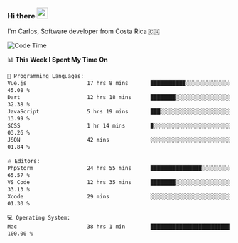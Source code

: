 ### Hi there <img src="https://media.giphy.com/media/hvRJCLFzcasrR4ia7z/giphy.gif" width="25px" height="25px">

I'm Carlos, Software developer from Costa Rica 🇨🇷

[//]: # (<a href="https://app.daily.dev/carum98"><img src="https://github.com/carum98/carum98/blob/main/devcard.svg" width="400" alt="Carlos Umaña Acevedo's Dev Card"/></a>)


<!--START_SECTION:waka-->
![Code Time](http://img.shields.io/badge/Code%20Time-11%2C766%20hrs%2058%20mins-blue)

📊 **This Week I Spent My Time On** 

```text
💬 Programming Languages: 
Vue.js                   17 hrs 8 mins       ███████████░░░░░░░░░░░░░░   45.08 % 
Dart                     12 hrs 18 mins      ████████░░░░░░░░░░░░░░░░░   32.38 % 
JavaScript               5 hrs 19 mins       ███░░░░░░░░░░░░░░░░░░░░░░   13.99 % 
SCSS                     1 hr 14 mins        █░░░░░░░░░░░░░░░░░░░░░░░░   03.26 % 
JSON                     42 mins             ░░░░░░░░░░░░░░░░░░░░░░░░░   01.84 % 

🔥 Editors: 
PhpStorm                 24 hrs 55 mins      ████████████████░░░░░░░░░   65.57 % 
VS Code                  12 hrs 35 mins      ████████░░░░░░░░░░░░░░░░░   33.13 % 
Xcode                    29 mins             ░░░░░░░░░░░░░░░░░░░░░░░░░   01.30 % 

💻 Operating System: 
Mac                      38 hrs 1 min        █████████████████████████   100.00 % 
```


<!--END_SECTION:waka-->
